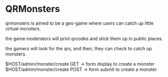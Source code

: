 # QRMonsters

qrmonsters is aimed to be a geo-game where users can catch up little virtual monsters.

the game moderators will print qrcodes and stick them up in public places.

the gamers will look for the qrs, and then, they can check to catch up monsters.



$HOST/admin/monster/create GET   -> form display to create a monster
$HOST/admin/monster/create POST  -> form submit to create a monster 
